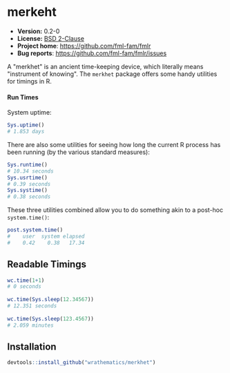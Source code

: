 # merkeht 

* **Version:** 0.2-0
* **License:** [BSD 2-Clause](http://opensource.org/licenses/BSD-2-Clause)
* **Project home**: https://github.com/fml-fam/fmlr
* **Bug reports**: https://github.com/fml-fam/fmlr/issues

A "merkhet" is an ancient time-keeping device, which literally means "instrument of knowing".  The `merkhet` package offers some handy utilities for timings in R.



#### Run Times

System uptime:

```r
Sys.uptime()
# 1.853 days 
```

There are also some utilities for seeing how long the current R process has been running (by the various standard measures):

```r
Sys.runtime()
# 10.34 seconds 
Sys.usrtime()
# 0.39 seconds 
Sys.systime()
# 0.38 seconds 
```

These three utilities combined allow you to do something akin to a post-hoc `system.time()`:

```r
post.system.time()
#    user  system elapsed 
#    0.42    0.38   17.34 
```



## Readable Timings

```r
wc.time(1+1)
# 0 seconds
 
wc.time(Sys.sleep(12.34567))
# 12.351 seconds
 
wc.time(Sys.sleep(123.4567))
# 2.059 minutes
```




## Installation

```r
devtools::install_github("wrathematics/merkhet")
```

